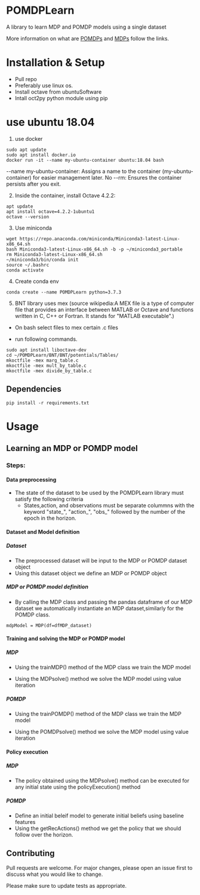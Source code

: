 # POMDPLearn
A library to learn MDP and POMDP models using a single dataset

More information on what are [POMDPs](http://www.pomdp.org/) and [MDPs](https://mpatacchiola.github.io/blog/2016/12/09/dissecting-reinforcement-learning.html) follow the links.


# Installation & Setup

- Pull repo
- Preferably use linux os.
- Install octave from ubuntuSoftware
- Intall oct2py python module using pip


# use ubuntu 18.04

1. use docker 
```
sudo apt update
sudo apt install docker.io
docker run -it --name my-ubuntu-container ubuntu:18.04 bash
```
--name my-ubuntu-container: Assigns a name to the container (my-ubuntu-container) for easier management later.
No --rm: Ensures the container persists after you exit.

2. Inside the container, install Octave 4.2.2:

```
apt update
apt install octave=4.2.2-1ubuntu1
octave --version
```

3. Use miniconda

```
wget https://repo.anaconda.com/miniconda/Miniconda3-latest-Linux-x86_64.sh
bash Miniconda3-latest-Linux-x86_64.sh -b -p ~/miniconda3_portable
rm Miniconda3-latest-Linux-x86_64.sh
~/miniconda3/bin/conda init
source ~/.bashrc
conda activate
```

4. Create conda env

```
conda create --name POMDPLearn python=3.7.3
```

5. BNT library uses mex (source wikipedia:A MEX file is a type of computer file that provides an interface between MATLAB or Octave and functions written in C, C++ or Fortran. It stands for "MATLAB executable".)

- On bash select files to mex certain .c files

- run following commands.

```
sudo apt install liboctave-dev
cd ~/POMDPLearn/BNT/BNT/potentials/Tables/
mkoctfile -mex marg_table.c
mkoctfile -mex mult_by_table.c
mkoctfile -mex divide_by_table.c
```

## Dependencies



```
pip install -r requirements.txt
```

# Usage 


## Learning an MDP or POMDP model


### Steps:

#### Data preprocessing

- The state of the dataset to be used by the POMDPLearn library must satisfy the following criteria
    - States,action, and observations must be separate colummns with the keyword "state_", "action_", "obs_" followed by the number of the epoch in the horizon.
    
#### Dataset and Model definition

##### Dataset

- The preprocessed dataset will be input to the MDP or POMDP dataset object
- Using this dataset object we define an MDP or POMDP object

##### MDP or POMDP model definition

- By calling the MDP class and passing the pandas dataframe of our MDP dataset we automatically instantiate an MDP dataset,similarly for the POMDP class.

```
mdpModel = MDP(df=dfMDP_dataset)
```

#### Training and solving the MDP or POMDP model

##### MDP

- Using the trainMDP() method of the MDP class we train the MDP model

- Using the MDPsolve() method we solve the MDP model using value iteration

##### POMDP

- Using the trainPOMDP() method of the MDP class we train the MDP model

- Using the POMDPsolve() method we solve the MDP model using value iteration

#### Policy execution

##### MDP

- The policy obtained using the MDPsolve() method can be executed for any initial state using the policyExecution() method

##### POMDP

- Define an initial beleif model to generate initial beliefs using baseline features
- Using the getRecActions() method we get the policy that we should follow over the horizon.


## Contributing
Pull requests are welcome. For major changes, please open an issue first to discuss what you would like to change.

Please make sure to update tests as appropriate.